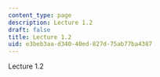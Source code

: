 ```yaml
---
content_type: page
description: Lecture 1.2
draft: false
title: Lecture 1.2
uid: e3beb3aa-d340-40ed-827d-75ab77ba4387
---
```

Lecture 1.2